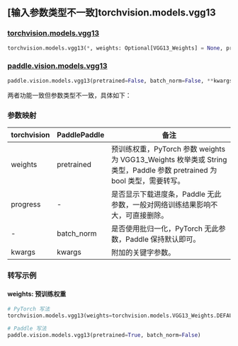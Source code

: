 ## [输入参数类型不一致]torchvision.models.vgg13

### [torchvision.models.vgg13](https://pytorch.org/vision/main/models/generated/torchvision.models.vgg13.html)

```python
torchvision.models.vgg13(*, weights: Optional[VGG13_Weights] = None, progress: bool = True, **kwargs: Any)
```

### [paddle.vision.models.vgg13](https://www.paddlepaddle.org.cn/documentation/docs/zh/api/paddle/vision/models/vgg13_cn.html)

```python
paddle.vision.models.vgg13(pretrained=False, batch_norm=False, **kwargs)
```

两者功能一致但参数类型不一致，具体如下：

### 参数映射

| torchvision | PaddlePaddle | 备注 |
| ----------- | ------------ | ---- |
| weights     | pretrained   | 预训练权重，PyTorch 参数 weights 为 VGG13_Weights 枚举类或 String 类型，Paddle 参数 pretrained 为 bool 类型，需要转写。|
| progress    | -            | 是否显示下载进度条，Paddle 无此参数，一般对网络训练结果影响不大，可直接删除。|
| -           | batch_norm   | 是否使用批归一化，PyTorch 无此参数，Paddle 保持默认即可。 |
| kwargs      | kwargs       | 附加的关键字参数。|

### 转写示例
#### weights: 预训练权重
```python
# PyTorch 写法
torchvision.models.vgg13(weights=torchvision.models.VGG13_Weights.DEFAULT)

# Paddle 写法
paddle.vision.models.vgg13(pretrained=True, batch_norm=False)
```
